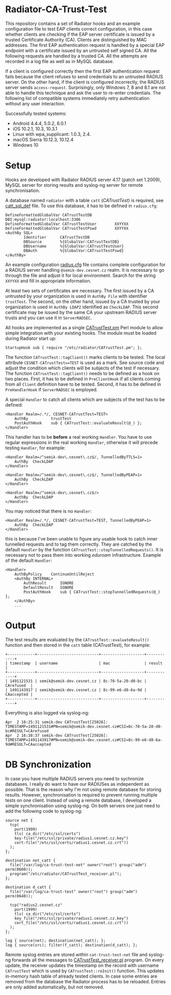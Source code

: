 # Radiator-CA-Trust-Test

This repository contains a set of Radiator hooks and an example configuration file to test EAP clients correct configuration, in this case whether clients are checking if the EAP server certificate is issued by a trusted Certificate Authority (CA). Clients are distinguished by MAC addresses. The first EAP authentication request is handled by a special EAP endpoint with a certificate issued by an untrusted self signed CA. All the following requests are handled by a trusted CA. All the attempts are recorded in a log file as well as in MySQL database.

If a client is configured correctly then the first EAP authentication request fails because the client refuses to send credentials to an untrusted RADIUS server. On the other hand, if the client is configured incorrectly, the RADIUS server sends `access-request`. Surprisingly, only Windows 7, 8 and 8.1 are not able to handle this technique and ask the user to re-enter credentials. The following list of compatible systems immediately retry authentication without any user interaction.

Successfully tested systems:
- Android 4.4.4, 5.0.2, 6.0.1
- iOS 10.2.1, 10.3, 10.3.1
- Linux with wpa_supplicant: 1.0.3, 2.4.
- macOS Sierra 10.12.3, 10.12.4
- Windows 10

# Setup

Hooks are developed with Radiator RADIUS server 4.17 (patch set 1.2009), MySQL server for storing results and syslog-ng server for remote synchronisation.

A database named `radiator` with a table `catt` (*CATrustTest*) is required, see [catt_sql_def](https://github.com/CESNET/radiator-ca-trust-test/blob/master/catt_sql_def) file. To use this database, it has to be defined in `radius.cfg`:
```
DefineFormattedGlobalVar CATrustTestDB          DBI:mysql:radiator:localhost:3306
DefineFormattedGlobalVar CATrustTestUser        XXYYXX
DefineFormattedGlobalVar CATrustTestPswd        XXYYXX
<AuthBy SQL>
        Identifier      CATrustTestDB
        DBSource        %{GlobalVar:CATrustTestDB}
        DBUsername      %{GlobalVar:CATrustTestUser}
        DBAuth          %{GlobalVar:CATrustTestPswd}
</AuthBy>
```

An example configuration [radius.cfg](https://github.com/CESNET/radiator-ca-trust-test/blob/master/radius.cfg) file contains complete configuration for a RADIUS server handling `@semik-dev.cesnet.cz` realm. It is necessary to go through the file and adjust it for local environment. Search for the string `XXYYXX` and fill in appropriate information.

At least two sets of certificates are necessary. The first issued by a CA untrusted by your organization is used in `AuthBy File` with identifier `trustTest`. The second, on the other hand, issued by a CA trusted by your organization is used in ``AuthBy LDAP2`` identified as ``CheckLDAP``. This second certificate may be issued by the same CA your upstream RADIUS server trusts and you can use it in ``ServerRADSEC``.

All hooks are implemented as a single [CATrustTest.pm](https://github.com/CESNET/radiator-ca-trust-test/blob/master/CATrustTest.pm) Perl module to allow simple integration with your existing hooks. The module must be loaded during Radiator start up:
```
StartupHook	sub { require "/etc/radiator/CATrustTest.pm"; };
```
The function `CATrustTest::tagClient()` marks clients to be tested. The local attribute `CESNET-CATrustTest==TEST` is used as a mark. See source code and adjust the condition which clients will be subjects of the test if necessary. The function `CATrustTest::tagClient()` needs to be defined as a hook on two places. First, it has to be defined in `PreClientHook` if all clients coming from all `Client` definition have to be tested. Second, it has to be defined in `PreHandlerHook` if `ServerRADSEC` is employed.

A special `Handler` to catch all clients which are subjects of the test has to be defined:
```
<Handler Realm=/.*/, CESNET-CATrustTest=TEST>
	AuthBy		    trustTest
	PostAuthHook	sub { CATrustTest::evaluateResult(@_) };
</Handler>
```

This handler has to be **before** a real working `Handler`. You have to use regular expressions in the real working `Handler`, otherwise it will precede testing `Handler`, for example:
```
<Handler Realm=/^semik-dev\.cesnet\.cz$/, TunnelledByTTLS=1>
	AuthBy	CheckLDAP
</Handler>

<Handler Realm=/^semik-dev\.cesnet\.cz$/, TunnelledByPEAP=1>
	AuthBy	CheckLDAP
</Handler>

<Handler Realm=/^semik-dev\.cesnet\.cz$/>
	AuthBy	CheckLDAP
</Handler>
```

You may noticed that there is no `Handler`:
```
<Handler Realm=/.*/, CESNET-CATrustTest=TEST, TunnelledByPEAP=1>
	AuthBy	CheckLDAP
</Handler>
```
this is because I've been unable to figure any usable hook to catch inner tunnelled requests and to tag them correctly. They are catched by the default `Handler` by the function `CATrustTest::stopTunnelledRequests()`. It is necessary not to pass them into working *eduroam* infrastructure. Example of the default `Handler`:
```
<Handler> 
	AuthByPolicy	ContinueUntilReject
	<AuthBy INTERNAL>
		AuthResult    	IGNORE
		DefaultResult 	IGNORE
		PostAuthHook	sub { CATrustTest::stopTunnelledRequests(@_) };
	</AuthBy>
	...
```

# Output

The test results are evaluated by the `CATrustTest::evaluateResult()` function and then stored in the `catt` table (CATrustTest), for example:
```
+------------+---------------------------+-------------------+------------+
| timestamp  | username                  | mac               | result     |
+------------+---------------------------+-------------------+------------+
| 1491121531 | semik@semik-dev.cesnet.cz | 8c-70-5a-20-d0-bc | CArefused  |
| 1491143917 | semik@semik-dev.cesnet.cz | 8c-99-e6-d8-6a-9d | CAaccepted |
+------------+---------------------------+-------------------+------------+
```

Everything is also logged via syslog-ng:
```
Apr  2 10:25:31 semik-dev CATrustTest[25026]: TIMESTAMP=1491121531#PN=semik@semik-dev.cesnet.cz#CSI=8c-70-5a-20-d0-bc#RESULT=CArefused
Apr  2 16:38:37 semik-dev CATrustTest[25026]: TIMESTAMP=1491143917#PN=semik@semik-dev.cesnet.cz#CSI=8c-99-e6-d8-6a-9d#RESULT=CAaccepted
```

# DB Synchronization

In case you have multiple RADIUS servers you need to sychronize databases. I really do want to have our RADIUSes as independent as possible. That is the reason why I'm not using remote database for storing results. However, synchronisation is required to prevent running multiple tests on one client. Instead of using a remote database, I developed a simple synchronisation using syslog-ng. On both servers one just need to add the following code to syslog-ng:
```
source net {
  tcp(
    port(1999)
    tls( ca_dir("/etc/ssl/certs")
    key-file("/etc/ssl/private/radius1.cesnet.cz.key")
    cert-file("/etc/ssl/certs/radius1.cesnet.cz.crt"))
  );
};

destination net_catt { 
  file("/var/log/ca-trust-test-net" owner("root") group("adm") perm(0600));
  program("/etc/radiator/CATrustTest_receiver.pl");
};

destination d_catt {
  file("/var/log/ca-trust-test" owner("root") group("adm") perm(0640));

  tcp("radius2.cesnet.cz"
    port(1999) 
    tls( ca_dir("/etc/ssl/certs") 
    key_file("/etc/ssl/private/radius1.cesnet.cz.key")
    cert_file("/etc/ssl/certs/radius1.cesnet.cz.crt"))
  );
};

log { source(net); destination(net_catt); };
log { source(src); filter(f_catt); destination(d_catt); };
```

Remote syslog entries are stored within `cat-trust-test-net` file and syslog-ng forwards all the messages to [CATrustTest_receiver.pl](https://github.com/CESNET/radiator-ca-trust-test/blob/master/CATrustTest_receiver.pl) program. On every update, the receiver updates the timestamp on the record with username `CATrustTest` which is used by `CATrustTest::reInit()` function. This updates in-memory hash table of already tested clients. In case some entries are removed from the database the Radiator process has to be reloaded. Entries are only added automatically, but not removed.
